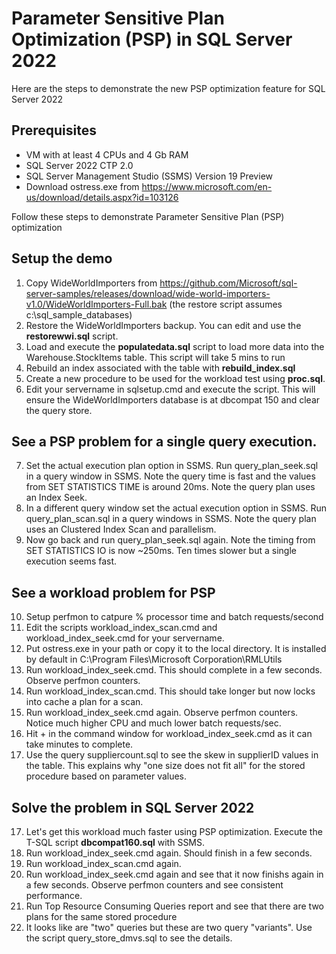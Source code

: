 # Parameter Sensitive Plan Optimization (PSP) in SQL Server 2022

Here are the steps to demonstrate the new PSP optimization feature for SQL Server 2022

## Prerequisites

- VM with at least 4 CPUs and 4 Gb RAM
- SQL Server 2022 CTP 2.0
- SQL Server Management Studio (SSMS) Version 19 Preview
- Download ostress.exe from https://www.microsoft.com/en-us/download/details.aspx?id=103126

Follow these steps to demonstrate Parameter Sensitive Plan (PSP) optimization

## Setup the demo

1. Copy WideWorldImporters from https://github.com/Microsoft/sql-server-samples/releases/download/wide-world-importers-v1.0/WideWorldImporters-Full.bak (the restore script assumes c:\sql_sample_databases)
2. Restore the WideWorldImporters backup. You can edit and use the **restorewwi.sql** script.
3. Load and execute the **populatedata.sql** script to load more data into the Warehouse.StockItems table. This script will take 5 mins to run
4. Rebuild an index associated with the table with **rebuild_index.sql**
5. Create a new procedure to be used for the workload test using **proc.sql**.
6. Edit your servername in sqlsetup.cmd and execute the script. This will ensure the WideWorldImporters database is at dbcompat 150 and clear the query store.

## See a PSP problem for a single query execution.

7. Set the actual execution plan option in SSMS. Run query_plan_seek.sql in a query window in SSMS. Note the query time is fast and the values from SET STATISTICS TIME is around 20ms. Note the query plan uses an Index Seek.
8. In a different query window set the actual execution option in SSMS. Run query_plan_scan.sql in a query windows in SSMS. Note the query plan uses an Clustered Index Scan and parallelism.
9. Now go back and run query_plan_seek.sql again. Note the timing from SET STATISTICS IO is now ~250ms. Ten times slower but a single execution seems fast.

## See a workload problem for PSP

10. Setup perfmon to catpure % processor time and batch requests/second
11. Edit the scripts workload_index_scan.cmd and workload_index_seek.cmd for your servername.
12. Put ostress.exe in your path or copy it to the local directory. It is installed by default in C:\Program Files\Microsoft Corporation\RMLUtils
13. Run workload_index_seek.cmd. This should complete in a few seconds. Observe perfmon counters.
14. Run workload_index_scan.cmd. This should take longer but now locks into cache a plan for a scan.
15. Run workload_index_seek.cmd again. Observe perfmon counters. Notice much higher CPU and much lower batch requests/sec. 
16. Hit <Ctrl>+<C> in the command window for workload_index_seek.cmd as it can take minutes to complete.
17. Use the query suppliercount.sql to see the skew in supplierID values in the table. This explains why "one size does not fit all" for the stored procedure based on parameter values.

## Solve the problem in SQL Server 2022

17. Let's get this workload much faster using PSP optimization. Execute the T-SQL script **dbcompat160.sql** with SSMS.
18. Run workload_index_seek.cmd again. Should finish in a few seconds.
19. Run workload_index_scan.cmd again.
20. Run workload_index_seek.cmd again and see that it now finishs again in a few seconds. Observe perfmon counters and see consistent performance.
21. Run Top Resource Consuming Queries report and see that there are two plans for the same stored procedure
22. It looks like are "two" queries but these are two query "variants". Use the script query_store_dmvs.sql to see the details.
